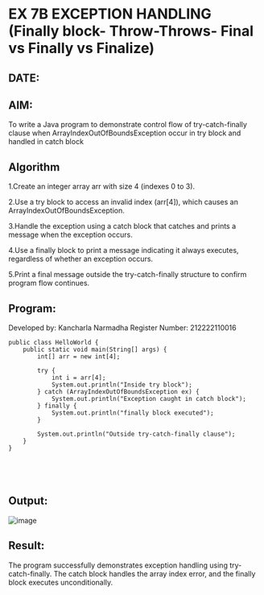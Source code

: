 
# EX 7B EXCEPTION HANDLING (Finally block- Throw-Throws- Final vs Finally vs Finalize)
## DATE:
## AIM:
To write a Java program to demonstrate control flow of try-catch-finally clause when ArrayIndexOutOfBoundsException occur in try block and handled in catch block











## Algorithm

1.Create an integer array arr with size 4 (indexes 0 to 3).

2.Use a try block to access an invalid index (arr[4]), which causes an ArrayIndexOutOfBoundsException.

3.Handle the exception using a catch block that catches and prints a message when the exception occurs.

4.Use a finally block to print a message indicating it always executes, regardless of whether an exception occurs.

5.Print a final message outside the try-catch-finally structure to confirm program flow continues.






## Program:

Developed by: Kancharla Narmadha
Register Number: 212222110016
```
public class HelloWorld {
    public static void main(String[] args) {
        int[] arr = new int[4];

        try {
            int i = arr[4];
            System.out.println("Inside try block");
        } catch (ArrayIndexOutOfBoundsException ex) {
            System.out.println("Exception caught in catch block");
        } finally {
            System.out.println("finally block executed");
        }

        System.out.println("Outside try-catch-finally clause");
    }
}



    
```

## Output:
![image](https://github.com/user-attachments/assets/4cbac128-dcdc-40f4-b031-4c2ded52aedd)


## Result:
The program successfully demonstrates exception handling using try-catch-finally. The catch block handles the array index error, and the finally block executes unconditionally.







